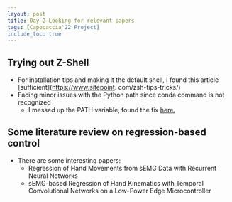 ```yaml
---
layout: post
title: Day 2-Looking for relevant papers
tags: [Capocaccia'22 Project]
include_toc: true
---
```


## Trying out Z-Shell
- For installation tips and making it the default shell, I found this article [sufficient](https://www.sitepoint.
  com/zsh-tips-tricks/)
- Facing minor issues with the Python path since conda command is not recognized
  - I messed up the PATH variable, found the fix [here.](https://stackoverflow.com/questions/18428374/commands-not-found-on-zsh)

## Some literature review on regression-based control
- There are some interesting papers:
  - Regression of Hand Movements from sEMG Data with Recurrent Neural Networks
  - sEMG-based Regression of Hand Kinematics with Temporal Convolutional Networks on a Low-Power Edge Microcontroller
  

